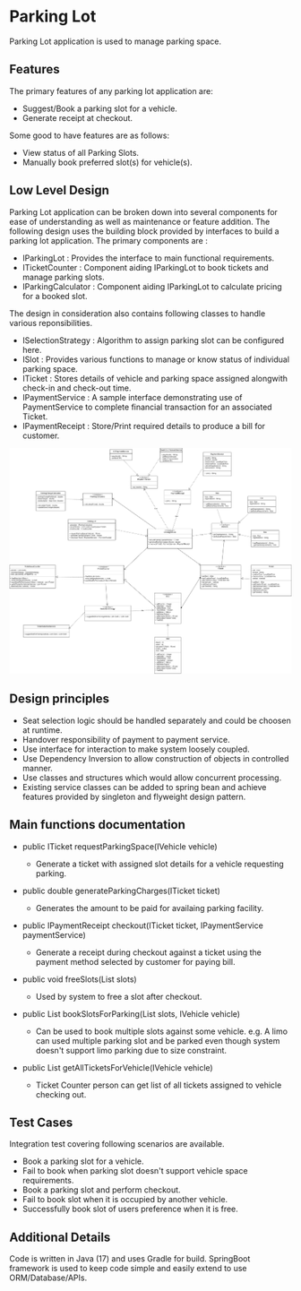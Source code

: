 # Parking Lot
Parking Lot application is used to manage parking space. 

## Features
The primary features of any parking lot application are:
- Suggest/Book a parking slot for a vehicle.
- Generate receipt at checkout.

Some good to have features are as follows:
- View status of all Parking Slots.
- Manually book preferred slot(s) for vehicle(s).

## Low Level Design
Parking Lot application can be broken down into several components for ease of understanding as well as maintenance or feature addition. 
The following design uses the building block provided by interfaces to build a parking lot application. The primary components are :
- IParkingLot : Provides the interface to main functional requirements.
- ITicketCounter : Component aiding IParkingLot to book tickets and manage parking slots.
- IParkingCalculator : Component aiding IParkingLot to calculate pricing for a booked slot.

The design in consideration also contains following classes to handle various reponsibilities.
- ISelectionStrategy : Algorithm to assign parking slot can be configured here.
- ISlot : Provides various functions to manage or know status of individual parking space.
- ITicket : Stores details of vehicle and parking space assigned alongwith check-in and check-out time.
- IPaymentService : A sample interface demonstrating use of PaymentService to complete financial transaction for an associated Ticket.
- IPaymentReceipt : Store/Print required details to produce a bill for customer.

![Class Diagram](/parkinglot/src/main/resources/ParkingLot.png)

## Design principles
- Seat selection logic should be handled separately and could be choosen at runtime.
- Handover responsibility of payment to payment service.
- Use interface for interaction to make system loosely coupled.
- Use Dependency Inversion to allow construction of objects in controlled manner.
- Use classes and structures which would allow concurrent processing. 
- Existing service classes can be added to spring bean and achieve features provided by singleton and flyweight design pattern.

## Main functions documentation
- public ITicket requestParkingSpace(IVehicle vehicle)
  - Generate a ticket with assigned slot details for a vehicle requesting parking.
  
- public double generateParkingCharges(ITicket ticket)
  - Generates the amount to be paid for availaing parking facility.
  
- public IPaymentReceipt checkout(ITicket ticket, IPaymentService paymentService)
  - Generate a receipt during checkout against a ticket using the payment method selected by customer for paying bill.
  
- public void freeSlots(List<ISlot> slots)
  - Used by system to free a slot after checkout.
  
- public List<ITicket> bookSlotsForParking(List<ISlot> slots, IVehicle vehicle)
  - Can be used to book multiple slots against some vehicle. e.g. A limo can used multiple parking slot and be parked even though system doesn't support limo parking due to size constraint.
  
- public List<ITicket> getAllTicketsForVehicle(IVehicle vehicle)
  - Ticket Counter person can get list of all tickets assigned to vehicle checking out.
  
## Test Cases
 Integration test covering following scenarios are available.
 - Book a parking slot for a vehicle.
 - Fail to book when parking slot doesn't support vehicle space requirements.
 - Book a parking slot and perform checkout.
 - Fail to book slot when it is occupied by another vehicle.
 - Successfully book slot of users preference when it is free.
  
 ## Additional Details
 Code is written in Java (17) and uses Gradle for build. SpringBoot framework is used to keep code simple and easily extend to use ORM/Database/APIs.
 
  
  
